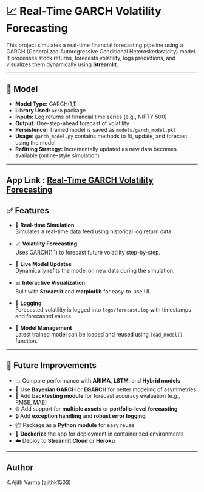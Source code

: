 # 📈 Real-Time GARCH Volatility Forecasting

This project simulates a real-time financial forecasting pipeline using a GARCH (Generalized Autoregressive Conditional Heteroskedasticity) model. It processes stock returns, forecasts volatility, logs predictions, and visualizes them dynamically using **Streamlit**.

---

## 🧠 Model

- **Model Type:** GARCH(1,1)
- **Library Used:** `arch` package
- **Inputs:** Log returns of financial time series (e.g., NIFTY 500)
- **Output:** One-step-ahead forecast of volatility
- **Persistence:** Trained model is saved as `models/garch_model.pkl`
- **Usage:** `garch_model.py` contains methods to fit, update, and forecast using the model
- **Refitting Strategy:** Incrementally updated as new data becomes available (online-style simulation)

---

## App Link : [Real-Time GARCH Volatility Forecasting](www.google.com)

## ✅ Features

- 📡 **Real-time Simulation**  
  Simulates a real-time data feed using historical log return data.

- 📈 **Volatility Forecasting**  
  Uses GARCH(1,1) to forecast future volatility step-by-step.

- 🔁 **Live Model Updates**  
  Dynamically refits the model on new data during the simulation.

- 📊 **Interactive Visualization**  
  Built with **Streamlit** and **matplotlib** for easy-to-use UI.

- 📝 **Logging**  
  Forecasted volatility is logged into `logs/forecast.log` with timestamps and forecasted values.

- 💾 **Model Management**  
  Latest trained model can be loaded and reused using `load_model()` function.

---

## 🚧 Future Improvements

- 📉 Compare performance with **ARIMA**, **LSTM**, and **Hybrid models**
- 🧠 Use **Bayesian GARCH** or **EGARCH** for better modeling of asymmetries
- 🧪 Add **backtesting module** for forecast accuracy evaluation (e.g., RMSE, MAE)
- 🌐 Add support for **multiple assets** or **portfolio-level forecasting**
- 🔒 Add **exception handling** and **robust error logging**
- 📦 Package as a **Python module** for easy reuse
- 🐳 **Dockerize** the app for deployment in containerized environments
- ☁️ Deploy to **Streamlit Cloud** or **Heroku**

---

## Author
K.Ajith Varma (ajithk1503)




